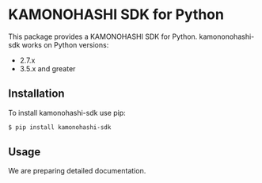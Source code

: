 # KAMONOHASHI SDK for Python

This package provides a KAMONOHASHI SDK for Python. kamononohashi-sdk works on Python versions:
* 2.7.x
* 3.5.x and greater

## Installation

To install kamonohashi-sdk use pip:

```bash
$ pip install kamonohashi-sdk
```

## Usage

We are preparing detailed documentation.